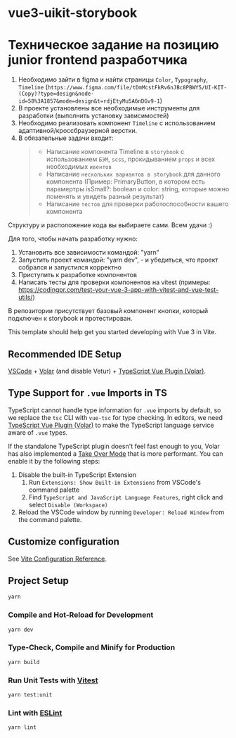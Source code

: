 # vue3-uikit-storybook

# Техническое задание на позицию junior frontend разработчика

1. Необходимо зайти в figma и найти страницы `Color`, `Typography`, `Timeline` (`https://www.figma.com/file/tDmMcstFkRv6nJBc8PBWY5/UI-KIT-(Copy)?type=design&node-id=58%3A1857&mode=design&t=rdjEtyMu5A6nDGv9-1`)
2. В проекте установлены все необходимые инструменты для разработки (выполнить установку зависимостей)
3. Необходимо реализовать компонент `Timeline` с использованием адаптивной/кроссбраузерной верстки.
4. В обязательные задачи входит:
   > - Написание компонента Timeline в `storybook` с использованием `БЭМ`, `scss`, прокидыванием `props` и всех необходимых `ивентов`
   > - Написание `нескольких вариантов в storybook` для данного компонента (Пример: PrimaryButton, в котором есть парамертры isSmall?: boolean и color: string, которые можно поменять и увидеть разный результат)
   > - Написание `тестов` для проверки работоспособности вашего компонента

Структуру и расположение кода вы выбираете сами. Всем удачи :)


Для того, чтобы начать разработку нужно:

1. Установить все зависимости командой: "yarn"
2. Запустить проект командой: "yarn dev", - и убедиться, что проект собрался и запустился корректно
3. Приступить к разработке компонентов
4. Написать тесты для проверки компонентов на vitest (примеры: https://codingpr.com/test-your-vue-3-app-with-vitest-and-vue-test-utils/)

В репозитории присутствует базовый компонент кнопки, который подключен к storybook и протестирован.

This template should help get you started developing with Vue 3 in Vite.

## Recommended IDE Setup

[VSCode](https://code.visualstudio.com/) + [Volar](https://marketplace.visualstudio.com/items?itemName=Vue.volar) (and disable Vetur) + [TypeScript Vue Plugin (Volar)](https://marketplace.visualstudio.com/items?itemName=Vue.vscode-typescript-vue-plugin).

## Type Support for `.vue` Imports in TS

TypeScript cannot handle type information for `.vue` imports by default, so we replace the `tsc` CLI with `vue-tsc` for type checking. In editors, we need [TypeScript Vue Plugin (Volar)](https://marketplace.visualstudio.com/items?itemName=Vue.vscode-typescript-vue-plugin) to make the TypeScript language service aware of `.vue` types.

If the standalone TypeScript plugin doesn't feel fast enough to you, Volar has also implemented a [Take Over Mode](https://github.com/johnsoncodehk/volar/discussions/471#discussioncomment-1361669) that is more performant. You can enable it by the following steps:

1. Disable the built-in TypeScript Extension
   1. Run `Extensions: Show Built-in Extensions` from VSCode's command palette
   2. Find `TypeScript and JavaScript Language Features`, right click and select `Disable (Workspace)`
2. Reload the VSCode window by running `Developer: Reload Window` from the command palette.

## Customize configuration

See [Vite Configuration Reference](https://vitejs.dev/config/).

## Project Setup

```sh
yarn
```

### Compile and Hot-Reload for Development

```sh
yarn dev
```

### Type-Check, Compile and Minify for Production

```sh
yarn build
```

### Run Unit Tests with [Vitest](https://vitest.dev/)

```sh
yarn test:unit
```

### Lint with [ESLint](https://eslint.org/)

```sh
yarn lint
```

